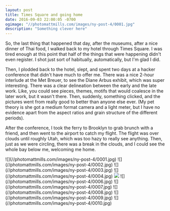 ```yaml
---
layout: post
title: Times Square and going home
date: 2016-09-03 22:00:05 -0700
ogimage: "//photomattmills.com/images/ny-post-4/0001.jpg"
description: "Something clever here"
---
```


So, the last thing that happened that day, after the museums, after a nice dinner of Thai food, I walked back to my hotel through Times Square. I was tired enough at this point that half of the things that were happening didn't even register. I shot just sort of habitually, automatically, but I'm glad I did.

Then, I plodded back to the hotel, slept, and spent two days at a hacker conference that didn't have much to offer me. There was a nice 2-hour interlude at the Met Breuer, to see the Diane Arbus exhibit, which was super interesting. There was a clear delineation between the early and the late work. Like, you could see pieces, themes, motifs that would coalesce in the later work, but it wasn't there. Then, suddenly, something clicked, and the pictures went from really good to better than anyone else ever. (My pet theory is she got a medium format camera and a light meter, but I have no evidence apart from the aspect ratios and grain structure of the different periods).

After the conference, I took the ferry to Brooklyn to grab brunch with a friend, and then went to the airport to catch my flight. The flight was over clouds until roughly Utah, which was too hazy to really see anything. Then, just as we were circling, there was a break in the clouds, and I could see the whole bay below me, welcoming me home.

<span style="display:block;" class="center">
  ![](//photomattmills.com/images/ny-post-4/0001.jpg)
![](//photomattmills.com/images/ny-post-4/0002.jpg)
![](//photomattmills.com/images/ny-post-4/0003.jpg)
![](//photomattmills.com/images/ny-post-4/0004.jpg)
<img src="//photomattmills.com/images/ny-post-4/0005.jpg" />
![](//photomattmills.com/images/ny-post-4/0006.jpg)
![](//photomattmills.com/images/ny-post-4/0007.jpg)
![](//photomattmills.com/images/ny-post-4/0008.jpg)
![](//photomattmills.com/images/ny-post-4/0009.jpg)
![](//photomattmills.com/images/ny-post-4/0010.jpg)
</span>
